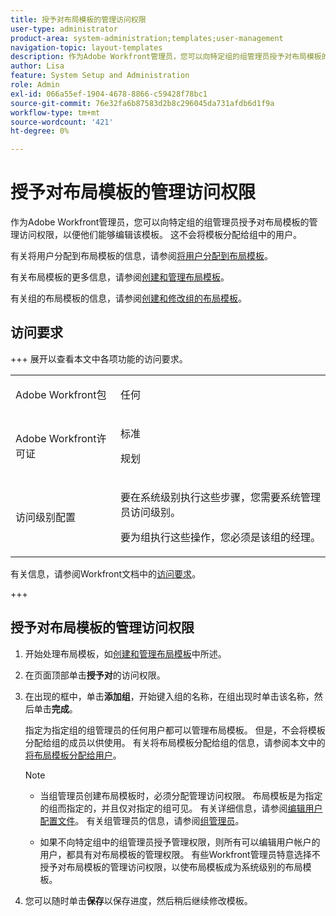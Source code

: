 ```yaml
---
title: 授予对布局模板的管理访问权限
user-type: administrator
product-area: system-administration;templates;user-management
navigation-topic: layout-templates
description: 作为Adobe Workfront管理员，您可以向特定组的组管理员授予对布局模板的管理访问权限，以便他们能够编辑该模板。 这不会将模板分配给组中的用户。
author: Lisa
feature: System Setup and Administration
role: Admin
exl-id: 066a55ef-1904-4678-8866-c59428f78bc1
source-git-commit: 76e32fa6b87583d2b8c296045da731afdb6d1f9a
workflow-type: tm+mt
source-wordcount: '421'
ht-degree: 0%

---
```


# 授予对布局模板的管理访问权限

作为Adobe Workfront管理员，您可以向特定组的组管理员授予对布局模板的管理访问权限，以便他们能够编辑该模板。 这不会将模板分配给组中的用户。

有关将用户分配到布局模板的信息，请参阅[将用户分配到布局模板](../../../administration-and-setup/customize-workfront/use-layout-templates/assign-users-to-layout-template.md)。

有关布局模板的更多信息，请参阅[创建和管理布局模板](../../../administration-and-setup/customize-workfront/use-layout-templates/create-and-manage-layout-templates.md)。

有关组的布局模板的信息，请参阅[创建和修改组的布局模板](../../../administration-and-setup/manage-groups/work-with-group-objects/create-and-modify-a-groups-layout-templates.md)。

## 访问要求

+++ 展开以查看本文中各项功能的访问要求。

<table style="table-layout:auto"> 
 <col> 
 <col> 
 <tbody> 
  <tr> 
   <td>Adobe Workfront包</td> 
   <td><p>任何</p></td> 
  </tr> 
  <tr> 
   <td>Adobe Workfront许可证</td> 
   <td><p>标准</p>
       <p>规划</p></td>
  </tr> 
  </tr> 
  <tr> 
   <td>访问级别配置</td> 
   <td> <p>要在系统级别执行这些步骤，您需要系统管理员访问级别。</p>
        <p>要为组执行这些操作，您必须是该组的经理。</p> </td> 
  </tr> 
 </tbody> 
</table>

有关信息，请参阅Workfront文档中的[访问要求](/help/quicksilver/administration-and-setup/add-users/access-levels-and-object-permissions/access-level-requirements-in-documentation.md)。

+++

## 授予对布局模板的管理访问权限

1. 开始处理布局模板，如[创建和管理布局模板](../../../administration-and-setup/customize-workfront/use-layout-templates/create-and-manage-layout-templates.md)中所述。
1. 在页面顶部单击&#x200B;**授予对**&#x200B;的访问权限。
1. 在出现的框中，单击&#x200B;**添加组**，开始键入组的名称，在组出现时单击该名称，然后单击&#x200B;**完成**。

   指定为指定组的组管理员的任何用户都可以管理布局模板。 但是，不会将模板分配给组的成员以供使用。 有关将布局模板分配给组的信息，请参阅本文中的[将布局模板分配给用户](../../../administration-and-setup/customize-workfront/use-layout-templates/assign-users-to-layout-template.md#assign)。

   >[!NOTE]
   >
   >* 当组管理员创建布局模板时，必须分配管理访问权限。 布局模板是为指定的组而指定的，并且仅对指定的组可见。 有关详细信息，请参阅[编辑用户配置文件](../../../administration-and-setup/add-users/create-and-manage-users/edit-a-users-profile.md)。 有关组管理员的信息，请参阅[组管理员](../../../administration-and-setup/manage-groups/group-roles/group-administrators.md)。
   >   
   >* 如果不向特定组中的组管理员授予管理权限，则所有可以编辑用户帐户的用户，都具有对布局模板的管理权限。 有些Workfront管理员特意选择不授予对布局模板的管理访问权限，以使布局模板成为系统级别的布局模板。

1. 您可以随时单击&#x200B;**保存**&#x200B;以保存进度，然后稍后继续修改模板。
